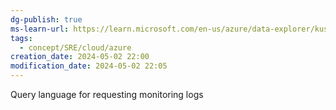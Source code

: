 ```yaml
---
dg-publish: true
ms-learn-url: https://learn.microsoft.com/en-us/azure/data-explorer/kusto/query/
tags:
  - concept/SRE/cloud/azure
creation_date: 2024-05-02 22:00
modification_date: 2024-05-02 22:05
---
```


Query language for requesting monitoring logs